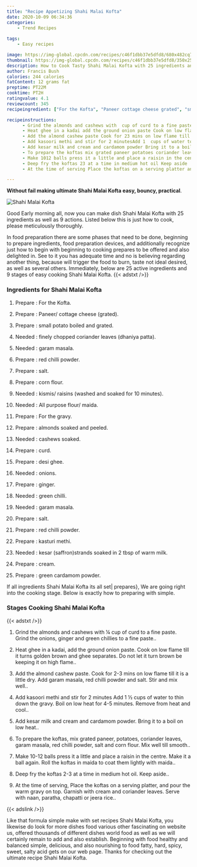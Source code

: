 ```yaml
---
title: "Recipe Appetizing Shahi Malai Kofta"
date: 2020-10-09 06:34:36
categories:
    - Trend Recipes
    
tags:
    - Easy recipes

image: https://img-global.cpcdn.com/recipes/c46f1dbb37e5dfd8/680x482cq70/shahi-malai-kofta-recipe-main-photo.jpg
thumbnail: https://img-global.cpcdn.com/recipes/c46f1dbb37e5dfd8/350x250cq70/shahi-malai-kofta-recipe-main-photo.jpg
description: How to Cook Tasty Shahi Malai Kofta with 25 ingredients and 9 stages of easy cooking.
author: Francis Bush
calories: 244 calories
fatContent: 12 grams fat
preptime: PT22M
cooktime: PT2H
ratingvalue: 4.1
reviewcount: 345
recipeingredient: ["For the Kofta", "Paneer cottage cheese grated", "small potato boiled and grated", "finely chopped coriander leaves dhaniya patta", "garam masala", "red chilli powder", "salt", "corn flour", "kismis raisins washed and soaked for 10 minutes", "All purpose flour maida", "For the gravy", "almonds soaked and peeled", "cashews soaked", "curd", "desi ghee", "onions", "ginger", "green chilli", "garam masala", "salt", "red chilli powder", "kasturi methi", "kesar saffronstrands soaked in 2 tbsp of warm milk", "cream", "green cardamom powder"]

recipeinstructions: 
      - Grind the almonds and cashews with  cup of curd to a fine paste Grind the onions ginger and green chillies to a fine paste 
      - Heat ghee in a kadai add the ground onion paste Cook on low flame till it turns golden brown and ghee separates Do not let it turn brown be keeping it on high flame 
      - Add the almond cashew paste Cook for 23 mins on low flame till it is a little dry Add garam masala red chilli powder and salt Stir and mix well 
      - Add kasoori methi and stir for 2 minutesAdd 1  cups of water to thin down the gravy Boil on low heat for 45 minutes Remove from heat and cool 
      - Add kesar milk and cream and cardamom powder Bring it to a boil on low heat 
      - To prepare the koftas mix grated paneer potatoes coriander leaves garam masala red chilli powder salt and corn flour Mix well till smooth 
      - Make 1012 balls press it a little and place a raisin in the centre Make it a ball again Roll the koftas in maida to coat them lightly with maida 
      - Deep fry the koftas 23 at a time in medium hot oil Keep aside 
      - At the time of serving Place the koftas on a serving platter and pour the warm gravy on top Garnish with cream and coriander leaves Serve with naan paratha chapatti or jeera rice

---
```




**Without fail making ultimate Shahi Malai Kofta easy, bouncy, practical**. 


![Shahi Malai Kofta](https://img-global.cpcdn.com/recipes/c46f1dbb37e5dfd8/680x482cq70/shahi-malai-kofta-recipe-main-photo.jpg "Shahi Malai Kofta")




Good Early morning all, now you can make dish Shahi Malai Kofta with 25 ingredients as well as 9 actions. Listed below this is just how to cook, please meticulously thoroughly.

In food preparation there are some phases that need to be done, beginning to prepare ingredients, food preparation devices, and additionally recognize just how to begin with beginning to cooking prepares to be offered and also delighted in. See to it you has adequate time and no is believing regarding another thing, because will trigger the food to burn, taste not ideal desired, as well as several others. Immediately, below are 25 active ingredients and 9 stages of easy cooking Shahi Malai Kofta.
{{< adstxt />}}

### Ingredients for Shahi Malai Kofta


1. Prepare  : For the Kofta.

1. Prepare  : Paneer/ cottage cheese (grated).

1. Prepare  : small potato boiled and grated.

1. Needed  : finely chopped coriander leaves (dhaniya patta).

1. Needed  : garam masala.

1. Prepare  : red chilli powder.

1. Prepare  : salt.

1. Prepare  : corn flour.

1. Needed  : kismis/ raisins (washed and soaked for 10 minutes).

1. Needed  : All purpose flour/ maida.

1. Prepare  : For the gravy.

1. Prepare  : almonds soaked and peeled.

1. Needed  : cashews soaked.

1. Prepare  : curd.

1. Prepare  : desi ghee.

1. Needed  : onions.

1. Prepare  : ginger.

1. Needed  : green chilli.

1. Needed  : garam masala.

1. Prepare  : salt.

1. Prepare  : red chilli powder.

1. Prepare  : kasturi methi.

1. Needed  : kesar (saffron)strands soaked in 2 tbsp of warm milk.

1. Prepare  : cream.

1. Prepare  : green cardamom powder.



If all ingredients Shahi Malai Kofta its all set| prepares}, We are going right into the cooking stage. Below is exactly how to preparing with simple.

### Stages Cooking Shahi Malai Kofta

{{< adstxt />}}


1. Grind the almonds and cashews with ¼ cup of curd to a fine paste. Grind the onions, ginger and green chillies to a fine paste..



1. Heat ghee in a kadai, add the ground onion paste. Cook on low flame till it turns golden brown and ghee separates. Do not let it turn brown be keeping it on high flame..



1. Add the almond cashew paste. Cook for 2-3 mins on low flame till it is a little dry. Add garam masala, red chilli powder and salt. Stir and mix well..



1. Add kasoori methi and stir for 2 minutes
Add 1 ½ cups of water to thin down the gravy. Boil on low heat for 4-5 minutes. Remove from heat and cool..



1. Add kesar milk and cream and cardamom powder. Bring it to a boil on low heat..



1. To prepare the koftas, mix grated paneer, potatoes, coriander leaves, garam masala, red chilli powder, salt and corn flour. Mix well till smooth..



1. Make 10-12 balls press it a little and place a raisin in the centre. Make it a ball again. Roll the koftas in maida to coat them lightly with maida..



1. Deep fry the koftas 2-3 at a time in medium hot oil. Keep aside..



1. At the time of serving, Place the koftas on a serving platter, and pour the warm gravy on top. Garnish with cream and coriander leaves. Serve with naan, paratha, chapatti or jeera rice..





{{< adslink />}}

Like that formula simple make with set recipes Shahi Malai Kofta, you likewise do look for more dishes food various other fascinating on website us, offered thousands of different dishes world food as well as we will certainly remain to add and also establish. Beginning with food healthy and balanced simple, delicious, and also nourishing to food fatty, hard, spicy, sweet, salty acid gets on our web page. Thanks for checking out the ultimate recipe Shahi Malai Kofta.
